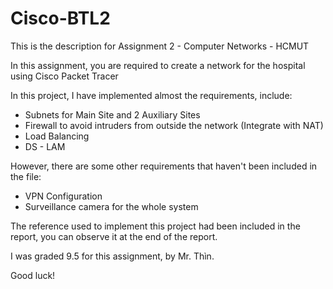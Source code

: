 # Cisco-BTL2

This is the description for Assignment 2 - Computer Networks - HCMUT

In this assignment, you are required to create a network for the hospital using Cisco Packet Tracer

In this project, I have implemented almost the requirements, include:

- Subnets for Main Site and 2 Auxiliary Sites
- Firewall to avoid intruders from outside the network (Integrate with NAT)
- Load Balancing
- DS - LAM

However, there are some other requirements that haven't been included in the file:

- VPN Configuration
- Surveillance camera for the whole system

The reference used to implement this project had been included in the report, you can observe it at the end of the report.

I was graded 9.5 for this assignment, by Mr. Thìn.

Good luck!
